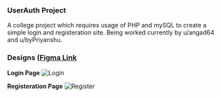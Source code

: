 ### UserAuth Project
A college project which requires usage of PHP and mySQL to create a simple login and registeration site. Being worked currently by u/angad64 and u/byPriyanshu. 

### Designs ([Figma Link]([https://www.figma.com/file/ww3rvRa7BQwEPvhRYJZwdi/Register?type=design&node-id=0-1&mode=design&t=qFFESkDOgmU2mH0a-0](https://www.figma.com/files/team/1332287089796025322/Angad-Katuwal's-team?fuid=1059876756677196089))
  
**Login Page**
![Login](https://i.ibb.co/cT8HMMK/Login-Page.png)

**Registeration Page**
![Register](https://i.ibb.co/68NLpjG/Register-Page.png)
